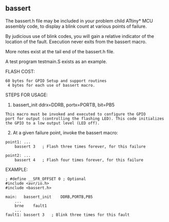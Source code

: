 bassert
-------

The bassert.h file may be included in your problem child ATtiny* MCU
assembly code, to display a blink count at various points of failure.

By judicious use of blink codes, you will gain a relative indicator of
the location of the fault.  Execution never exits from the bassert macro.

More notes exist at the tail end of the bassert.h file. 

A test program testmain.S exists as an example.


FLASH COST:

	60 bytes for GPIO Setup and support routines
	 4 bytes for each use of bassert macro.

STEPS FOR USAGE:

  1)	bassert_init ddrx=DDRB, portx=PORTB, bit=PB5

	This macro must be invoked and executed to configure the GPIO
	port for output (controlling the flashing LED). This code initializes
	the GPIO to a low output level (LED off).

  2)	At a given failure point, invoke the bassert macro:

	point1: ...
		bassert	3	; Flash three times forever, for this failure

	point2: ...
		bassert 4	; Flash four times forever, for this failure


EXAMPLE:

	; #define __SFR_OFFSET 0 ; Optional
	#include <avr/io.h>
	#include <bassert.h>

	main:	bassert_init	DDRB,PORTB,PB5
		...
		brne	fault1
		...
	fault1:	bassert	3	; Blink three times for this fault
